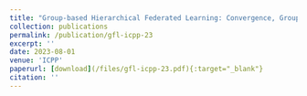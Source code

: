 ```yaml
---
title: "Group-based Hierarchical Federated Learning: Convergence, Group Formation, and Sampling"
collection: publications
permalink: /publication/gfl-icpp-23
excerpt: ''
date: 2023-08-01
venue: 'ICPP'
paperurl: [download](/files/gfl-icpp-23.pdf){:target="_blank"}
citation: ''
---
```


